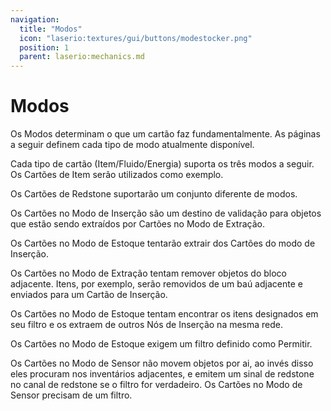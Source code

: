 ```yaml
---
navigation:
  title: "Modos"
  icon: "laserio:textures/gui/buttons/modestocker.png"
  position: 1
  parent: laserio:mechanics.md
---
```


# Modos

Os Modos determinam o que um cartão faz fundamentalmente. As páginas a seguir definem cada tipo de modo atualmente disponível.

Cada tipo de cartão (Item/Fluido/Energia) suporta os três modos a seguir. Os Cartões de Item serão utilizados como exemplo.

Os Cartões de Redstone suportarão um conjunto diferente de modos.

<ItemImage id="laserio:card_item{channel:0b" />
<ItemImage id="exact:0b" />
<ItemImage id="inv:{Items:[]" />
<ItemImage id="Size:2}" />
<ItemImage id="itemextractamt:1b" />
<ItemImage id="itemextractspeed:20" />
<ItemImage id="mode:0b" />
<ItemImage id="priority:0s" />
<ItemImage id="regulate:0b" />
<ItemImage id="roundRobin:0" />
<ItemImage id="sneaky:-1b}" />

Os Cartões no Modo de Inserção são um destino de validação para objetos que estão sendo extraídos por Cartões no Modo de Extração.

Os Cartões no Modo de Estoque tentarão extrair dos Cartões do modo de Inserção.

<ItemImage id="laserio:card_item{channel:0b" />
<ItemImage id="exact:0b" />
<ItemImage id="inv:{Items:[]" />
<ItemImage id="Size:2}" />
<ItemImage id="itemextractamt:1b" />
<ItemImage id="itemextractspeed:20" />
<ItemImage id="mode:1b" />
<ItemImage id="priority:0s" />
<ItemImage id="regulate:0b" />
<ItemImage id="roundRobin:0" />
<ItemImage id="sneaky:-1b}" />

Os Cartões no Modo de Extração tentam remover objetos do bloco adjacente. Itens, por exemplo, serão removidos de um baú adjacente e enviados para um Cartão de Inserção.

<ItemImage id="laserio:card_item{channel:0b" />
<ItemImage id="exact:0b" />
<ItemImage id="inv:{Items:[]" />
<ItemImage id="Size:2}" />
<ItemImage id="itemextractamt:1b" />
<ItemImage id="itemextractspeed:20" />
<ItemImage id="mode:2b" />
<ItemImage id="priority:0s" />
<ItemImage id="regulate:0b" />
<ItemImage id="roundRobin:0" />
<ItemImage id="sneaky:-1b}" />

Os Cartões no Modo de Estoque tentam encontrar os itens designados em seu filtro e os extraem de outros Nós de Inserção na mesma rede.

Os Cartões no Modo de Estoque exigem um filtro definido como Permitir.

<ItemImage id="laserio:card_item{channel:0b" />
<ItemImage id="exact:0b" />
<ItemImage id="inv:{Items:[]" />
<ItemImage id="Size:2}" />
<ItemImage id="itemextractamt:1b" />
<ItemImage id="itemextractspeed:20" />
<ItemImage id="mode:3b" />
<ItemImage id="priority:0s" />
<ItemImage id="regulate:0b" />
<ItemImage id="roundRobin:0" />
<ItemImage id="sneaky:-1b}" />

Os Cartões no Modo de Sensor não movem objetos por ai, ao invés disso eles procuram nos inventários adjacentes, e emitem um sinal de redstone no canal de redstone se o filtro for verdadeiro.
Os Cartões no Modo de Sensor precisam de um filtro.

